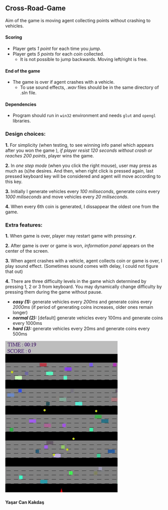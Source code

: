 ## Cross-Road-Game

Aim of the game is moving agent collecting points without crashing to vehicles.

#### Scoring
- Player gets *1 point* for each time you *jump*.
- Player gets *5 points* for each *coin* collected.<br>
	- It is not possible to jump backwards. Moving left/right is free.

#### End of the game
- The game is over if agent crashes with a vehicle.
	- To use sound effects, *.wav* files should be in the same directory of .sln file.

#### Dependencies
- Program should run in `win32` environment and needs `glut` and `opengl` libraries.

### Design choices:

**1.** For simplicity (when testing, to see winning info panel which appears after you won the game ), *if player resist 120 seconds without crash or reaches 200 points*, player wins the game.

**2.** In *one step mode* (when you click the right mouse), user may press as much as (s)he desires. And then, when right click is pressed again, last pressed keyboard key will be considered and agent will move according to this key.

**3.** Initially I generate vehicles every *100 miliseconds*, generate coins every *1000 miliseconds* and move vehicles every *20 miliseconds*.

**4.** When every 6th coin is generated, I dissappear the oldest one from the game.



### Extra features:

**1.** When game is over, player may restart game with pressing ***r***.

**2.** After game is over or game is won, *information panel* appears on the center of the screen.

**3.** When agent crashes with a vehicle, agent collects coin or game is over, I play sound effect. (Sometimes sound comes with delay, I could not figure that out)

**4.** There are three difficulty levels in the game which determined by pressing 1, 2 or 3 from keyboard. You may dynamically change difficulty by pressing them during the game without pause.

- ***easy (1):*** generate vehicles every *200ms* and generate coins every *2000ms* (if period of generating coins increases, older ones remain longer)<br>
- ***normal (2):*** [default] generate vehicles every 100ms and generate coins every 1000ms <br>
- ***hard (3):*** generate vehicles every 20ms and generate coins every 500ms <br>

![Demonstration of Game](demo.gif)

#### Yaşar Can Kakdaş
